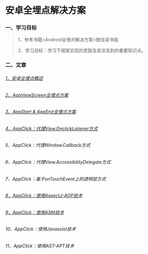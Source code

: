 # 安卓全埋点解决方案

### 一、学习目标

>1、参考书籍<Android全埋点解决方案>微信读书版
>
>2、学习目标：学习下框架实现的思路及其涉及到的重要知识点。

### 二、文章

###### [1、安卓全埋点概述](https://github.com/sunnnydaydev/BuryingPoint/blob/master/blogs/1%E3%80%81%E5%AE%89%E5%8D%93%E5%85%A8%E5%9F%8B%E7%82%B9%E6%A6%82%E8%BF%B0.md)

###### [2、AppViewScreen全埋点方案](https://github.com/sunnnydaydev/BuryingPoint/blob/master/blogs/2%E3%80%81AppViewScreen%E5%85%A8%E5%9F%8B%E7%82%B9%E6%96%B9%E6%A1%88.md)

###### [3、AppStart & AppEnd全埋点方案](https://github.com/sunnnydaydev/BuryingPoint/blob/master/blogs/3%E3%80%81AppStart%20%26%20AppEnd%E5%85%A8%E5%9F%8B%E7%82%B9%E6%96%B9%E6%A1%88.md)

###### [4、AppClick：代理View.OnclickListener方式](https://github.com/sunnnydaydev/AppClick_One)

###### 5、AppClick：代理Window.Callback方式

###### 6、AppClick：代理View.AccessibilityDelegate方式

###### 7、AppClick：基于onTouchEvent上的透明层方式

###### [8、AppClick：使用AspectJ-AOP技术](https://github.com/sunnnydaydev/AppClick_AspectJ_AOP)

###### [9、AppClick：使用ASM技术](https://github.com/sunnnydaydev/AppClick_ASM)

###### 10、AppClick：使用Javassist技术

###### 11、AppClick：使用AST-APT技术



